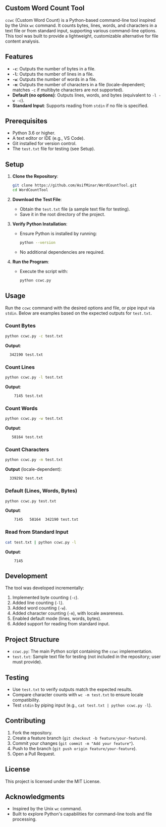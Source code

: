 ## Custom Word Count Tool

`ccwc` (Custom Word Count) is a Python-based command-line tool inspired by the Unix `wc` command. It counts bytes, lines, words, and characters in a text file or from standard input, supporting various command-line options. This tool was built to provide a lightweight, customizable alternative for file content analysis.

## Features
- **`-c`**: Outputs the number of bytes in a file.
- **`-l`**: Outputs the number of lines in a file.
- **`-w`**: Outputs the number of words in a file.
- **`-m`**: Outputs the number of characters in a file (locale-dependent; matches `-c` if multibyte characters are not supported).
- **Default (no options)**: Outputs lines, words, and bytes (equivalent to `-l -w -c`).
- **Standard Input**: Supports reading from `stdin` if no file is specified.

## Prerequisites
- Python 3.6 or higher.
- A text editor or IDE (e.g., VS Code).
- Git installed for version control.
- The `test.txt` file for testing (see Setup).

## Setup
1. **Clone the Repository**:
   ```bash
   git clone https://github.com/AsifMinar/WordCountTool.git
   cd WordCountTool
   ```

2. **Download the Test File**:
   - Obtain the `test.txt` file (a sample text file for testing).
   - Save it in the root directory of the project.

3. **Verify Python Installation**:
   - Ensure Python is installed by running:
     ```bash
     python --version
     ```
   - No additional dependencies are required.

4. **Run the Program**:
   - Execute the script with:
     ```bash
     python ccwc.py
     ```

## Usage
Run the `ccwc` command with the desired options and file, or pipe input via `stdin`. Below are examples based on the expected outputs for `test.txt`.

### Count Bytes
```bash
python ccwc.py -c test.txt
```
**Output**:
```
  342190 test.txt
```

### Count Lines
```bash
python ccwc.py -l test.txt
```
**Output**:
```
    7145 test.txt
```

### Count Words
```bash
python ccwc.py -w test.txt
```
**Output**:
```
   58164 test.txt
```

### Count Characters
```bash
python ccwc.py -m test.txt
```
**Output** (locale-dependent):
```
  339292 test.txt
```

### Default (Lines, Words, Bytes)
```bash
python ccwc.py test.txt
```
**Output**:
```
    7145   58164  342190 test.txt
```

### Read from Standard Input
```bash
cat test.txt | python ccwc.py -l
```
**Output**:
```
    7145
```

## Development
The tool was developed incrementally:
1. Implemented byte counting (`-c`).
2. Added line counting (`-l`).
3. Added word counting (`-w`).
4. Added character counting (`-m`), with locale awareness.
5. Enabled default mode (lines, words, bytes).
6. Added support for reading from standard input.

## Project Structure
- `ccwc.py`: The main Python script containing the `ccwc` implementation.
- `test.txt`: Sample text file for testing (not included in the repository; user must provide).

## Testing
- Use `test.txt` to verify outputs match the expected results.
- Compare character counts with `wc -m test.txt` to ensure locale compatibility.
- Test `stdin` by piping input (e.g., `cat test.txt | python ccwc.py -l`).

## Contributing
1. Fork the repository.
2. Create a feature branch (`git checkout -b feature/your-feature`).
3. Commit your changes (`git commit -m "Add your feature"`).
4. Push to the branch (`git push origin feature/your-feature`).
5. Open a Pull Request.

## License
This project is licensed under the MIT License.

## Acknowledgments
- Inspired by the Unix `wc` command.
- Built to explore Python's capabilities for command-line tools and file processing.